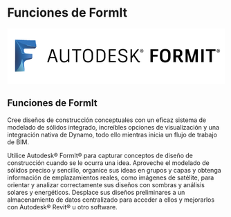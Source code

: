 # Funciones de FormIt

![](<../.gitbook/assets/b5030b43-df24-4259-ad6a-94bcad61bc78 (1).png>)

## Funciones de FormIt

Cree diseños de construcción conceptuales con un eficaz sistema de modelado de sólidos integrado, increíbles opciones de visualización y una integración nativa de Dynamo, todo ello mientras inicia un flujo de trabajo de BIM.

Utilice Autodesk® FormIt® para capturar conceptos de diseño de construcción cuando se le ocurra una idea. Aproveche el modelado de sólidos preciso y sencillo, organice sus ideas en grupos y capas y obtenga información de emplazamientos reales, como imágenes de satélite, para orientar y analizar correctamente sus diseños con sombras y análisis solares y energéticos. Desplace sus diseños preliminares a un almacenamiento de datos centralizado para acceder a ellos y mejorarlos con Autodesk® Revit® u otro software.
